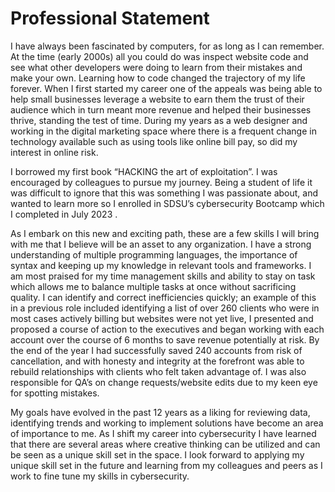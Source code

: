 # Professional Statement
I have always been fascinated by computers, for as long as I can remember. At the time (early 2000s) all you could do was inspect website code and see what other developers were doing to learn from their mistakes and make your own. Learning how to code changed the trajectory of my life forever. When I first started my career one of the appeals was being able to help small businesses leverage a website to earn them the trust of their audience which in turn meant more revenue and helped their businesses thrive, standing the test of time. During my years as a web designer and working in the digital marketing space where there is a frequent change in technology available such as using tools like online bill pay, so did my interest in online risk.

I borrowed my first book “HACKING the art of exploitation”. I was encouraged by colleagues to pursue my journey. Being a student of life it was difficult to ignore that this was something I was passionate about, and wanted to learn more so I enrolled in SDSU’s cybersecurity Bootcamp which I completed in July 2023 .

As I embark on this new and exciting path, these are a few skills I will bring with me that I believe will be an asset to any organization. I have a strong understanding of multiple programming languages, the importance of syntax and keeping up my knowledge in relevant tools and frameworks. I am most praised for my time management skills and ability to stay on task which allows me to balance multiple tasks at once without sacrificing quality. I can identify and correct inefficiencies quickly; an example of this in a previous role included identifying a list of over 260 clients who were in most cases actively billing but websites were not yet live, I presented and proposed a course of action to the executives and began working with each account over the course of 6 months to save revenue potentially at risk. By the end of the year I had successfully saved 240 accounts from risk of cancellation, and with honesty and integrity at the forefront was able to rebuild relationships with clients who felt taken advantage of. I was also responsible for QA’s on change requests/website edits due to my keen eye for spotting mistakes.

My goals have evolved in the past 12 years as a liking for reviewing data, identifying trends and working to implement solutions have become an area of importance to me. As I shift my career into cybersecurity I have learned that there are several areas where creative thinking can be utilized and can be seen as a unique skill set in the space. I look forward to applying my unique skill set in the future and learning from my colleagues and peers as I work to fine tune my skills in cybersecurity.

